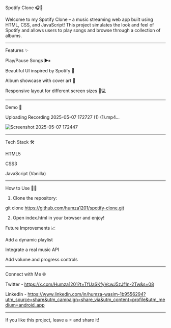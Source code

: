 

Spotify Clone 🎧🎵

Welcome to my Spotify Clone – a music streaming web app built using HTML, CSS, and JavaScript!
This project simulates the look and feel of Spotify and allows users to play songs and browse through a collection of albums.


---

Features ✨

Play/Pause Songs ▶⏸

Beautiful UI inspired by Spotify 🎨

Album showcase with cover art 📀

Responsive layout for different screen sizes 📱💻



---

Demo 🚀



Uploading Recording 2025-05-07 172727 (1) (1).mp4…


![Screenshot 2025-05-07 172447](https://github.com/user-attachments/assets/29c16dfb-2dce-4262-aed9-93bb976d8749)



---

Tech Stack 🛠

HTML5

CSS3

JavaScript (Vanilla)



---

How to Use 🧑‍💻

1. Clone the repository:

git clone https://github.com/humza1201/spotify-clone.git


2. Open index.html in your browser and enjoy!



Future Improvements 📈

Add a dynamic playlist

Integrate a real music API

Add volume and progress controls



---

Connect with Me 🌐

Twitter - https://x.com/Humza1201?t=TfUaSKfyVcwJ5zJf1n-2Tw&s=08

LinkedIn - https://www.linkedin.com/in/humza-wasim-1b9556294?utm_source=share&utm_campaign=share_via&utm_content=profile&utm_medium=android_app

---

If you like this project, leave a ⭐ and share it!

